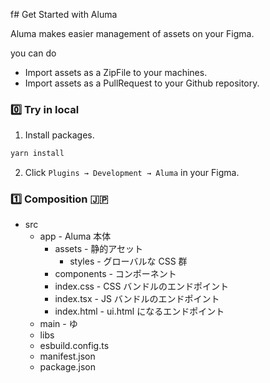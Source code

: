 f# Get Started with Aluma

Aluma makes easier management of assets on your Figma.

you can do

- Import assets as a ZipFile to your machines.
- Import assets as a PullRequest to your Github repository.

### 0️⃣ Try in local

1. Install packages.

```sh
yarn install
```

2. Click `Plugins → Development → Aluma` in your Figma.

### 1️⃣ Composition 🇯🇵

- src
  - app - Aluma 本体
    - assets - 静的アセット
      - styles - グローバルな CSS 群
    - components - コンポーネント
    - index.css - CSS バンドルのエンドポイント
    - index.tsx - JS バンドルのエンドポイント
    - index.html - ui.html になるエンドポイント
  - main - ゆ
  - libs
  - esbuild.config.ts
  - manifest.json
  - package.json
